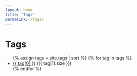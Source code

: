 ```yaml
---
layout: home
title: "Tags"
permalink: /tags/
---
```


<h1>Tags</h1>

<ul>
  {% assign tags = site.tags | sort %}
  {% for tag in tags %}
    <li><a href="{{ '/tags/' | append: tag[0] | relative_url }}">{{ tag[0] }}</a> ({{ tag[1].size }})</li>
  {% endfor %}
</ul>
